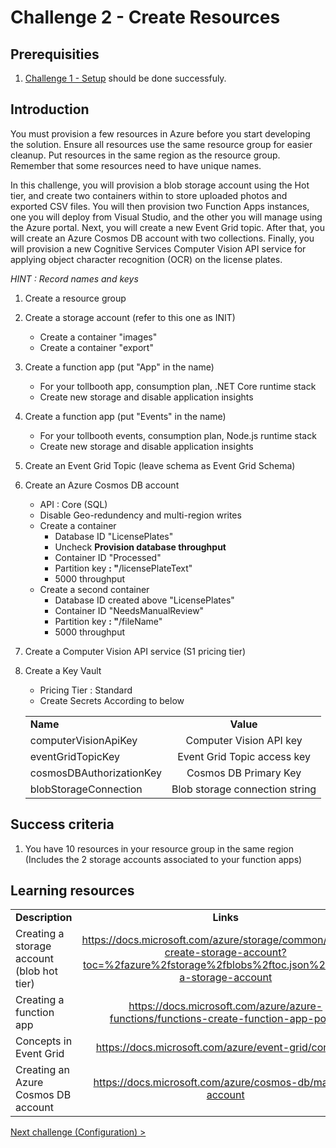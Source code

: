 # Challenge 2 - Create Resources

## Prerequisities

1. [Challenge 1 - Setup](./Setup.md) should be done successfuly.


## Introduction

You must provision a few resources in Azure before you start developing the solution. Ensure all resources use the same resource group for easier cleanup.  Put resources in the same region as the resource group.  Remember that some resources need to have unique names.

In this challenge, you will provision a blob storage account using the Hot tier, and create two containers within to store uploaded photos and exported CSV files. You will then provision two Function Apps instances, one you will deploy from Visual Studio, and the other you will manage using the Azure portal. Next, you will create a new Event Grid topic. After that, you will create an Azure Cosmos DB account with two collections. Finally, you will provision a new Cognitive Services Computer Vision API service for applying object character recognition (OCR) on the license plates.

_HINT : Record names and keys_

1. Create a resource group
1. Create a storage account (refer to this one as INIT)
    * Create a container &quot;images&quot;
    * Create a container &quot;export&quot;
1. Create a function app (put &quot;App&quot; in the name)
    * For your tollbooth app, consumption plan, .NET Core runtime stack
    * Create new storage and disable application insights
1. Create a function app (put &quot;Events&quot; in the name)
    * For your tollbooth events, consumption plan, Node.js runtime stack
    * Create new storage and disable application insights
1. Create an Event Grid Topic (leave schema as Event Grid Schema)
1. Create an Azure Cosmos DB account
    * API : Core (SQL)
    * Disable Geo-redundency and multi-region writes
    * Create a container
      * Database ID &quot;LicensePlates&quot;
      * Uncheck **Provision database throughput**
      * Container ID &quot;Processed&quot;
      * Partition key **: &quot;**/licensePlateText&quot;
      * 5000 throughput
    * Create a second container
      * Database ID created above &quot;LicensePlates&quot;
      * Container ID &quot;NeedsManualReview&quot;
      * Partition key **: &quot;**/fileName&quot;
      * 5000 throughput
1. Create a Computer Vision API service (S1 pricing tier)
1. Create a Key Vault
    * Pricing Tier : Standard
    * Create Secrets According to below

    |                          |                                                                                                                                                             |
    | ------------------------ | :---------------------------------------------------------------------------------------------------------------------------------------------------------: |
    | **Name**      |                                                                          **Value**                                                                          |
    | computerVisionApiKey     |                                                                   Computer Vision API key                                                                   |
    | eventGridTopicKey        |                                                                 Event Grid Topic access key                                                                 |
    | cosmosDBAuthorizationKey |                                                                    Cosmos DB Primary Key                                                                    |
    | blobStorageConnection    |                                                               Blob storage connection string                                                                |


## Success criteria
1. You have 10 resources in your resource group in the same region (Includes the 2 storage accounts associated to your function apps)

## Learning resources

|                                            |                                                                                                                                                       |
| ------------------------------------------ | :---------------------------------------------------------------------------------------------------------------------------------------------------: |
| **Description**                            |                                                                       **Links**                                                                       |
| Creating a storage account (blob hot tier) | <https://docs.microsoft.com/azure/storage/common/storage-create-storage-account?toc=%2fazure%2fstorage%2fblobs%2ftoc.json%23create-a-storage-account> |
| Creating a function app                    |                                <https://docs.microsoft.com/azure/azure-functions/functions-create-function-app-portal>                                |
| Concepts in Event Grid                     |                                                <https://docs.microsoft.com/azure/event-grid/concepts>                                                 |
| Creating an Azure Cosmos DB account        |                                              <https://docs.microsoft.com/azure/cosmos-db/manage-account>                                              |

[Next challenge (Configuration) >](./Configuration.md)
